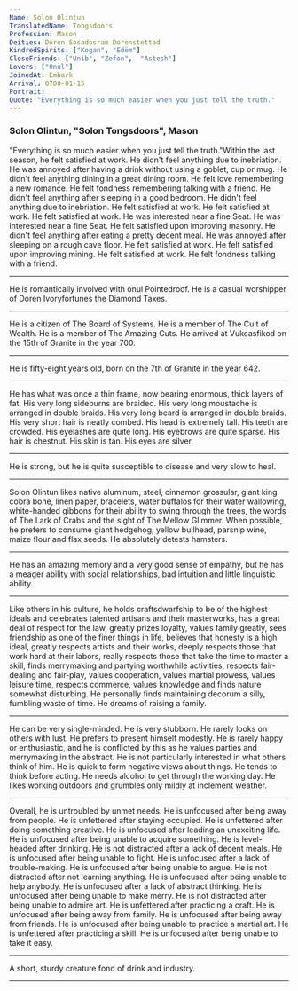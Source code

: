 ```yaml
---
Name: Solon Olintun
TranslatedName: Tongsdoors
Profession: Mason
Deities: Doren Sosadosram Dorenstettad
KindredSpirits: ["Kogan", "Edëm"]
CloseFriends: ["Unib", "Zefon",  "Astesh"]
Lovers: ["Ònul"]
JoinedAt: Embark
Arrival: 0700-01-15
Portrait:
Quote: "Everything is so much easier when you just tell the truth."
---
```


### Solon Olintun, "Solon Tongsdoors", Mason


"Everything is so much easier when you just tell the truth."Within the last season, he felt satisfied at work.  He didn't feel anything due to inebriation.  He was annoyed  after having a drink without using a goblet, cup or mug.  He didn't feel anything dining in a great dining room.  He felt love remembering  a new romance.  He felt fondness  remembering  talking with a friend.  He didn't feel anything after sleeping in a good bedroom.  He didn't feel anything due to inebriation.  He felt satisfied at work.  He felt  satisfied at work.  He felt satisfied at work.  He was interested near a fine Seat.  He was interested near a fine Seat.  He felt satisfied upon improving  masonry.  He didn't feel anything after eating a pretty decent meal.  He was annoyed after sleeping on a rough cave floor.  He felt satisfied at work.  He felt satisfied upon  improving mining.  He felt satisfied at work.  He felt fondness talking with a friend.  
***

He is romantically involved with ònul Pointedroof.  He is a casual worshipper of Doren Ivoryfortunes the Diamond  Taxes.  
***

He is a citizen of The Board of Systems.  He is a member of The Cult of Wealth.  He is a member of The Amazing Cuts.  He arrived at Vukcasfikod on the 15th of Granite in the year 700.  
***

He is fifty-eight years old,  born on the 7th of Granite in the year 642.  
***

He has what was once a thin frame, now bearing enormous, thick layers of fat.  His very long sideburns are braided.  His very long moustache is arranged in double braids.  His very long beard  is arranged in double braids.  His very short hair is neatly combed.  His head is extremely tall.  His teeth are crowded.  His eyelashes are quite long.  His eyebrows are quite sparse.  His hair is chestnut.  His skin is tan.  His eyes are silver.   
***

He is strong, but he is quite susceptible to disease and very slow to heal.  
***

Solon Olintun likes native aluminum, steel, cinnamon grossular, giant king cobra bone, linen paper, bracelets, water buffalos for their  water wallowing, white-handed gibbons for their ability to swing through the trees, the words of The Lark of Crabs and the sight of The Mellow Glimmer.  When possible, he prefers to consume giant hedgehog, yellow bullhead, parsnip wine, maize flour  and flax seeds.  He absolutely detests hamsters.  
***

He has an amazing memory and a very good sense of empathy, but he has a meager ability with social relationships, bad intuition and little linguistic ability.  
***

Like  others in his culture, he holds craftsdwarfship to be of the highest ideals and celebrates talented artisans and their masterworks, has a great deal of respect for the law, greatly prizes loyalty, values family greatly, sees friendship as one of the  finer things in life, believes that honesty is a high ideal, greatly respects artists and their works, deeply respects those that work hard at their labors, really respects those that take the time to master a skill, finds merrymaking and partying  worthwhile activities, respects fair-dealing and fair-play, values cooperation, values martial prowess, values leisure time, respects commerce, values knowledge and finds nature somewhat disturbing.  He personally finds maintaining decorum  a silly, fumbling waste of time.  He dreams of raising a family.  
***

He can be very single-minded.  He is very stubborn.  He rarely looks on others with lust.  He prefers to present himself modestly.  He is rarely happy or  enthusiastic, and he is conflicted by this as he values parties and merrymaking in the abstract.  He is not particularly interested in what others think of him.  He is quick to form negative views about things.  He tends to think before acting.  He  needs alcohol to get through the working day.  He likes working outdoors and grumbles only mildly at inclement weather.  
***

Overall, he is untroubled by unmet needs.  He is unfocused after being away from people.  He is  unfettered after staying occupied.  He is unfettered after doing something creative.  He is unfocused after leading an unexciting life.  He is unfocused after being unable to acquire something.  He is level-headed  after drinking.  He is not distracted after a lack of decent meals.  He is unfocused after being unable to fight.  He is unfocused after a lack of trouble-making.  He is unfocused after being unable to argue.   He is not distracted after not learning anything.  He is unfocused after being unable to help anybody.  He is unfocused after a lack of abstract thinking.  He is unfocused after being unable to make merry.   He is not distracted after being unable to admire art.  He is unfettered after practicing a craft.  He is unfocused after being away from family.  He is unfocused after being away from friends.  He is  unfocused after being unable to practice a martial art.  He is unfettered after practicing a skill.  He is unfocused after being unable to take it easy.  
***

A short, sturdy creature fond of drink and industry. 
***